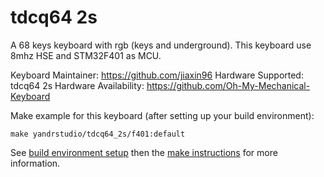 tdcq64 2s
===

A 68 keys keyboard with rgb (keys and underground).
This keyboard use 8mhz HSE and STM32F401 as MCU.

Keyboard Maintainer: https://github.com/jiaxin96
Hardware Supported: tdcq64 2s
Hardware Availability: https://github.com/Oh-My-Mechanical-Keyboard 

Make example for this keyboard (after setting up your build environment):

    make yandrstudio/tdcq64_2s/f401:default

See [build environment setup](https://docs.qmk.fm/#/getting_started_build_tools) then the [make instructions](https://docs.qmk.fm/#/getting_started_make_guide) for more information.

